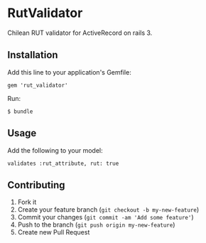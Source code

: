 # RutValidator

Chilean RUT validator for ActiveRecord on rails 3.

## Installation

Add this line to your application's Gemfile:

    gem 'rut_validator'

Run:

    $ bundle

## Usage

Add the following to your model:

    validates :rut_attribute, rut: true


## Contributing

1. Fork it
2. Create your feature branch (`git checkout -b my-new-feature`)
3. Commit your changes (`git commit -am 'Add some feature'`)
4. Push to the branch (`git push origin my-new-feature`)
5. Create new Pull Request
